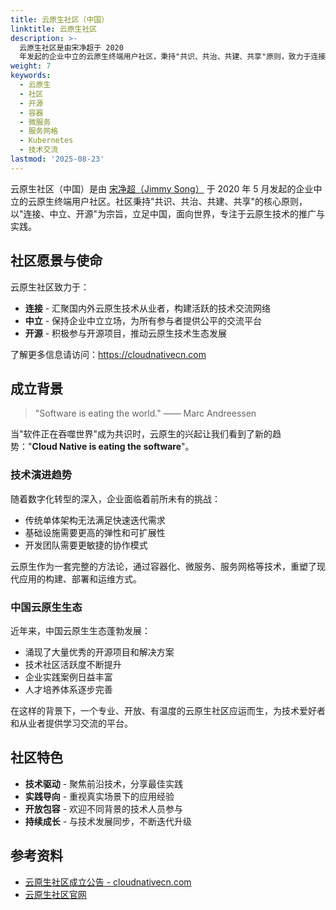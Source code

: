```yaml
---
title: 云原生社区（中国）
linktitle: 云原生社区
description: >-
  云原生社区是由宋净超于 2020
  年发起的企业中立的云原生终端用户社区，秉持"共识、共治、共建、共享"原则，致力于连接中国云原生从业者，推动技术发展与实践落地。
weight: 7
keywords:
  - 云原生
  - 社区
  - 开源
  - 容器
  - 微服务
  - 服务网格
  - Kubernetes
  - 技术交流
lastmod: '2025-08-23'
---
```


云原生社区（中国）是由 [宋净超（Jimmy Song）](https://jimmysong.io) 于 2020 年 5 月发起的企业中立的云原生终端用户社区。社区秉持"共识、共治、共建、共享"的核心原则，以"连接、中立、开源"为宗旨，立足中国，面向世界，专注于云原生技术的推广与实践。

## 社区愿景与使命

云原生社区致力于：

- **连接** - 汇聚国内外云原生技术从业者，构建活跃的技术交流网络
- **中立** - 保持企业中立立场，为所有参与者提供公平的交流平台
- **开源** - 积极参与开源项目，推动云原生技术生态发展

了解更多信息请访问：<https://cloudnativecn.com>

## 成立背景

> "Software is eating the world." —— Marc Andreessen

当"软件正在吞噬世界"成为共识时，云原生的兴起让我们看到了新的趋势："**Cloud Native is eating the software**"。

### 技术演进趋势

随着数字化转型的深入，企业面临着前所未有的挑战：

- 传统单体架构无法满足快速迭代需求
- 基础设施需要更高的弹性和可扩展性
- 开发团队需要更敏捷的协作模式

云原生作为一套完整的方法论，通过容器化、微服务、服务网格等技术，重塑了现代应用的构建、部署和运维方式。

### 中国云原生生态

近年来，中国云原生生态蓬勃发展：

- 涌现了大量优秀的开源项目和解决方案
- 技术社区活跃度不断提升
- 企业实践案例日益丰富
- 人才培养体系逐步完善

在这样的背景下，一个专业、开放、有温度的云原生社区应运而生，为技术爱好者和从业者提供学习交流的平台。

## 社区特色

- **技术驱动** - 聚焦前沿技术，分享最佳实践
- **实践导向** - 重视真实场景下的应用经验
- **开放包容** - 欢迎不同背景的技术人员参与
- **持续成长** - 与技术发展同步，不断迭代升级

## 参考资料

- [云原生社区成立公告 - cloudnativecn.com](https://cloudnativecn.com/blog/cnc-announcement/)
- [云原生社区官网](https://cloudnativecn.com)
